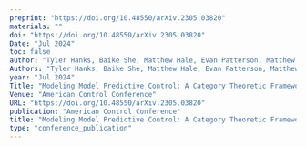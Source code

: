 ```yaml
---
preprint: "https://doi.org/10.48550/arXiv.2305.03820"
materials: ""
doi: "https://doi.org/10.48550/arXiv.2305.03820"
Date: "Jul 2024"
toc: false
author: "Tyler Hanks, Baike She, Matthew Hale, Evan Patterson, Matthew Klawonn, James Fairbanks"
Authors: "Tyler Hanks, Baike She, Matthew Hale, Evan Patterson, Matthew Klawonn, James Fairbanks"
year: "Jul 2024"
Title: "Modeling Model Predictive Control: A Category Theoretic Framework for Multistage Control Problems"
Venue: "American Control Conference"
URL: "https://doi.org/10.48550/arXiv.2305.03820"
publication: "American Control Conference"
title: "Modeling Model Predictive Control: A Category Theoretic Framework for Multistage Control Problems"
type: "conference_publication"
---
```


